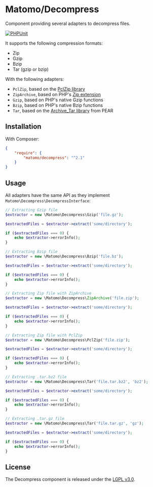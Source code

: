 # Matomo/Decompress

Component providing several adapters to decompress files.

[![PHPUnit](https://github.com/matomo-org/component-decompress/actions/workflows/phpunit.yml/badge.svg)](https://github.com/matomo-org/component-decompress/actions/workflows/phpunit.yml)

It supports the following compression formats:

- Zip
- Gzip
- Bzip
- Tar (gzip or bzip)

With the following adapters:

- `PclZip`, based on the [PclZip library](http://www.phpconcept.net/pclzip/)
- `ZipArchive`, based on PHP's [Zip extension](http://fr.php.net/manual/en/book.zip.php)
- `Gzip`, based on PHP's native Gzip functions
- `Bzip`, based on PHP's native Bzip functions
- `Tar`, based on the [Archive_Tar library](https://github.com/pear/Archive_Tar) from PEAR

## Installation

With Composer:

```json
{
    "require": {
        "matomo/decompress": "^2.1"
    }
}
```

## Usage

All adapters have the same API as they implement `Matomo\Decompress\DecompressInterface`:

```php
// Extracting Gzip file
$extractor = new \Matomo\Decompress\Gzip('file.gz');

$extractedFiles = $extractor->extract('some/directory');

if ($extractedFiles === 0) {
    echo $extractor->errorInfo();
}

// Extracting Bzip file
$extractor = new \Matomo\Decompress\Bzip('file.bz');

$extractedFiles = $extractor->extract('some/directory');

if ($extractedFiles === 0) {
    echo $extractor->errorInfo();
}

// Extracting Zip file with ZipArchive
$extractor = new \Matomo\Decompress\ZipArchive('file.zip');

$extractedFiles = $extractor->extract('some/directory');

if ($extractedFiles === 0) {
    echo $extractor->errorInfo();
}

// Extracting Zip file with PclZip
$extractor = new \Matomo\Decompress\PclZip('file.zip');

$extractedFiles = $extractor->extract('some/directory');

if ($extractedFiles === 0) {
    echo $extractor->errorInfo();
}

// Extracting .tar.bz2 file
$extractor = new \Matomo\Decompress\Tar('file.tar.bz2', 'bz2');

$extractedFiles = $extractor->extract('some/directory');

if ($extractedFiles === 0) {
    echo $extractor->errorInfo();
}

// Extracting .tar.gz file
$extractor = new \Matomo\Decompress\Tar('file.tar.gz', 'gz');

$extractedFiles = $extractor->extract('some/directory');

if ($extractedFiles === 0) {
    echo $extractor->errorInfo();
}
```

## License

The Decompress component is released under the [LGPL v3.0](https://choosealicense.com/licenses/lgpl-3.0/).
